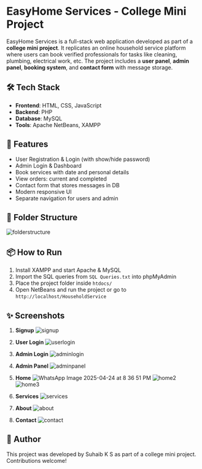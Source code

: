 # EasyHome Services - College Mini Project

EasyHome Services is a full-stack web application developed as part of a **college mini project**. It replicates an online household service platform where users can book verified professionals for tasks like cleaning, plumbing, electrical work, etc. The project includes a **user panel**, **admin panel**, **booking system**, and **contact form** with message storage.

## 🛠️ Tech Stack

- **Frontend**: HTML, CSS, JavaScript
- **Backend**: PHP
- **Database**: MySQL
- **Tools**: Apache NetBeans, XAMPP

## 🔑 Features

- User Registration & Login (with show/hide password)
- Admin Login & Dashboard
- Book services with date and personal details
- View orders: current and completed
- Contact form that stores messages in DB
- Modern responsive UI
- Separate navigation for users and admin

## 📁 Folder Structure
![folderstructure](https://github.com/user-attachments/assets/9b4c49a3-b758-4f20-a43f-c7332c90ddaf)

## 📦 How to Run

1. Install XAMPP and start Apache & MySQL
2. Import the SQL queries from `SQL Queries.txt` into phpMyAdmin
3. Place the project folder inside `htdocs/`
4. Open NetBeans and run the project or go to `http://localhost/HouseholdService`

## ✨ Screenshots

1. **Signup**
   ![signup](https://github.com/user-attachments/assets/d426bde4-7111-4e2b-ae72-86e00df5cdf8)


2. **User Login**
   ![userlogin](https://github.com/user-attachments/assets/1638ac96-90ac-4f0f-bf4e-39a37d41219f)


3. **Admin Login**
   ![adminlogin](https://github.com/user-attachments/assets/dcdc71eb-37ac-4739-aeba-9621cda67a5e)


4. **Admin Panel**
   ![adminpanel](https://github.com/user-attachments/assets/b6a72f17-b1e4-477e-afec-b79e80ce7cfa)


5. **Home**
   ![WhatsApp Image 2025-04-24 at 8 36 51 PM](https://github.com/user-attachments/assets/e2fbb239-72b9-41bf-ad52-259b455d855d)
   ![home2](https://github.com/user-attachments/assets/0d049af1-485a-4d06-867e-1af80e308f5b)
   ![home3](https://github.com/user-attachments/assets/b6ef5da1-1f94-4fd0-9857-25c1375f06a5)


6. **Services**
   ![services](https://github.com/user-attachments/assets/ac218d09-f9c5-4d9f-98f1-691cc939fb58)


7. **About**
   ![about](https://github.com/user-attachments/assets/1badbf9d-1842-4067-b2c3-0e1b6c08d5a6)


8. **Contact**
   ![contact](https://github.com/user-attachments/assets/88b0eb05-2d3e-497f-a022-422147f0335d)


## 🙌 Author

This project was developed by Suhaib K S as part of a college mini project. Contributions welcome!
